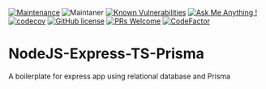 [![Maintenance](https://img.shields.io/badge/Maintained%3F-yes-green.svg)](https://github.com/pshaddel/NodeJS-Express-TS-Prisma/commits/master)
![Maintaner](https://img.shields.io/badge/maintainer-Poorshad-blue)
[![Known Vulnerabilities](https://snyk.io/test/github/pshaddel/NodeJS-Express-TS-Prisma/badge.svg)](https://snyk.io/test/github/pshaddel/NodeJS-Express-TS-Prisma)
[![Ask Me Anything !](https://img.shields.io/badge/Ask%20me-anything-1abc9c.svg)](https://github.com/pshaddel)
[![codecov](https://codecov.io/gh/persian-tools/persian-tools/branch/master/graph/badge.svg)](https://codecov.io/gh/persian-tools/persian-tools)
[![GitHub license](https://img.shields.io/badge/license-MIT-blue.svg)](https://github.com/pshaddel/NodeJS-Express-TS-Prisma/blob/master/LICENSE)
[![PRs Welcome](https://img.shields.io/badge/PRs-welcome-orange.svg)](https://github.com/pshaddel/NodeJS-Express-TS-Prisma/compare)
[![CodeFactor](https://www.codefactor.io/repository/github/pshaddel/nodejs-express-ts-prisma/badge)](https://www.codefactor.io/repository/github/pshaddel/nodejs-express-ts-prisma)
# NodeJS-Express-TS-Prisma
A boilerplate for express app using relational database and Prisma
